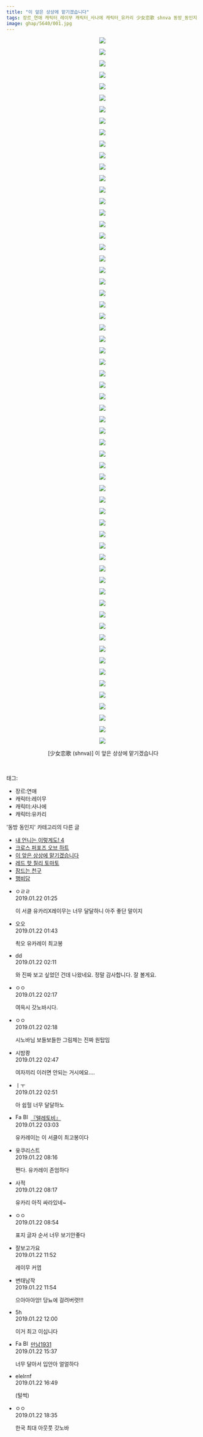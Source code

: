 ```yaml
---
title: "이 앞은 상상에 맡기겠습니다"
tags: 장르_연애 캐릭터_레이무 캐릭터_사나에 캐릭터_유카리 少女恋歌 shnva 동방_동인지
image: ghap/5640/001.jpg
---
```

<div class="article">
<p style="text-align: center; clear: none; float: none;"><img src="{{ site.nasurl }}/ghap/5640/001.jpg"/></p>
<p style="text-align: center; clear: none; float: none;"><img src="{{ site.nasurl }}/ghap/5640/002.jpg"/></p>
<p style="text-align: center; clear: none; float: none;"><img src="{{ site.nasurl }}/ghap/5640/003.jpg"/></p>
<p style="text-align: center; clear: none; float: none;"><img src="{{ site.nasurl }}/ghap/5640/004.jpg"/></p>
<p style="text-align: center; clear: none; float: none;"><img src="{{ site.nasurl }}/ghap/5640/005.jpg"/></p>
<p style="text-align: center; clear: none; float: none;"><img src="{{ site.nasurl }}/ghap/5640/006.jpg"/></p>
<p style="text-align: center; clear: none; float: none;"><img src="{{ site.nasurl }}/ghap/5640/007.jpg"/></p>
<p style="text-align: center; clear: none; float: none;"><img src="{{ site.nasurl }}/ghap/5640/008.jpg"/></p>
<p style="text-align: center; clear: none; float: none;"><img src="{{ site.nasurl }}/ghap/5640/009.jpg"/></p>
<p style="text-align: center; clear: none; float: none;"><img src="{{ site.nasurl }}/ghap/5640/010.jpg"/></p>
<p style="text-align: center; clear: none; float: none;"><img src="{{ site.nasurl }}/ghap/5640/011.jpg"/></p>
<p style="text-align: center; clear: none; float: none;"><img src="{{ site.nasurl }}/ghap/5640/012.jpg"/></p>
<p style="text-align: center; clear: none; float: none;"><img src="{{ site.nasurl }}/ghap/5640/013.jpg"/></p>
<p style="text-align: center; clear: none; float: none;"><img src="{{ site.nasurl }}/ghap/5640/014.jpg"/></p>
<p style="text-align: center; clear: none; float: none;"><img src="{{ site.nasurl }}/ghap/5640/015.jpg"/></p>
<p style="text-align: center; clear: none; float: none;"><img src="{{ site.nasurl }}/ghap/5640/016.jpg"/></p>
<p style="text-align: center; clear: none; float: none;"><img src="{{ site.nasurl }}/ghap/5640/017.jpg"/></p>
<p style="text-align: center; clear: none; float: none;"><img src="{{ site.nasurl }}/ghap/5640/018.jpg"/></p>
<p style="text-align: center; clear: none; float: none;"><img src="{{ site.nasurl }}/ghap/5640/019.jpg"/></p>
<p style="text-align: center; clear: none; float: none;"><img src="{{ site.nasurl }}/ghap/5640/020.jpg"/></p>
<p style="text-align: center; clear: none; float: none;"><img src="{{ site.nasurl }}/ghap/5640/021.jpg"/></p>
<p style="text-align: center; clear: none; float: none;"><img src="{{ site.nasurl }}/ghap/5640/022.jpg"/></p>
<p style="text-align: center; clear: none; float: none;"><img src="{{ site.nasurl }}/ghap/5640/023.jpg"/></p>
<p style="text-align: center; clear: none; float: none;"><img src="{{ site.nasurl }}/ghap/5640/024.jpg"/></p>
<p style="text-align: center; clear: none; float: none;"><img src="{{ site.nasurl }}/ghap/5640/025.jpg"/></p>
<p style="text-align: center; clear: none; float: none;"><img src="{{ site.nasurl }}/ghap/5640/026.jpg"/></p>
<p style="text-align: center; clear: none; float: none;"><img src="{{ site.nasurl }}/ghap/5640/027.jpg"/></p>
<p style="text-align: center; clear: none; float: none;"><img src="{{ site.nasurl }}/ghap/5640/028.jpg"/></p>
<p style="text-align: center; clear: none; float: none;"><img src="{{ site.nasurl }}/ghap/5640/029.jpg"/></p>
<p style="text-align: center; clear: none; float: none;"><img src="{{ site.nasurl }}/ghap/5640/030.jpg"/></p>
<p style="text-align: center; clear: none; float: none;"><img src="{{ site.nasurl }}/ghap/5640/031.jpg"/></p>
<p style="text-align: center; clear: none; float: none;"><img src="{{ site.nasurl }}/ghap/5640/032.jpg"/></p>
<p style="text-align: center; clear: none; float: none;"><img src="{{ site.nasurl }}/ghap/5640/033.jpg"/></p>
<p style="text-align: center; clear: none; float: none;"><img src="{{ site.nasurl }}/ghap/5640/034.jpg"/></p>
<p style="text-align: center; clear: none; float: none;"><img src="{{ site.nasurl }}/ghap/5640/035.jpg"/></p>
<p style="text-align: center; clear: none; float: none;"><img src="{{ site.nasurl }}/ghap/5640/036.jpg"/></p>
<p style="text-align: center; clear: none; float: none;"><img src="{{ site.nasurl }}/ghap/5640/037.jpg"/></p>
<p style="text-align: center; clear: none; float: none;"><img src="{{ site.nasurl }}/ghap/5640/038.jpg"/></p>
<p style="text-align: center; clear: none; float: none;"><img src="{{ site.nasurl }}/ghap/5640/039.jpg"/></p>
<p style="text-align: center; clear: none; float: none;"><img src="{{ site.nasurl }}/ghap/5640/040.jpg"/></p>
<p style="text-align: center; clear: none; float: none;"><img src="{{ site.nasurl }}/ghap/5640/041.jpg"/></p>
<p style="text-align: center; clear: none; float: none;"><img src="{{ site.nasurl }}/ghap/5640/042.jpg"/></p>
<p style="text-align: center; clear: none; float: none;"><img src="{{ site.nasurl }}/ghap/5640/043.jpg"/></p>
<p style="text-align: center; clear: none; float: none;"><img src="{{ site.nasurl }}/ghap/5640/044.jpg"/></p>
<p style="text-align: center; clear: none; float: none;"><img src="{{ site.nasurl }}/ghap/5640/045.jpg"/></p>
<p style="text-align: center; clear: none; float: none;"><img src="{{ site.nasurl }}/ghap/5640/046.jpg"/></p>
<p style="text-align: center; clear: none; float: none;"><img src="{{ site.nasurl }}/ghap/5640/047.jpg"/></p>
<p style="text-align: center; clear: none; float: none;"><img src="{{ site.nasurl }}/ghap/5640/048.jpg"/></p>
<p style="text-align: center; clear: none; float: none;"><img src="{{ site.nasurl }}/ghap/5640/049.jpg"/></p>
<p style="text-align: center; clear: none; float: none;"><img src="{{ site.nasurl }}/ghap/5640/050.jpg"/></p>
<p style="text-align: center; clear: none; float: none;"><img src="{{ site.nasurl }}/ghap/5640/051.jpg"/></p>
<p style="text-align: center; clear: none; float: none;"><img src="{{ site.nasurl }}/ghap/5640/052.jpg"/></p>
<p style="text-align: center; clear: none; float: none;"><img src="{{ site.nasurl }}/ghap/5640/053.jpg"/></p>
<p style="text-align: center; clear: none; float: none;"><img src="{{ site.nasurl }}/ghap/5640/054.jpg"/></p>
<p style="text-align: center; clear: none; float: none;"><img src="{{ site.nasurl }}/ghap/5640/055.jpg"/></p>
<p style="text-align: center; clear: none; float: none;"><img src="{{ site.nasurl }}/ghap/5640/056.jpg"/></p>
<p style="text-align: center; clear: none; float: none;"><img src="{{ site.nasurl }}/ghap/5640/057.jpg"/></p>
<p style="text-align: center; clear: none; float: none;"><img src="{{ site.nasurl }}/ghap/5640/058.jpg"/></p>
<p style="text-align: center; clear: none; float: none;"><img src="{{ site.nasurl }}/ghap/5640/059.jpg"/></p>
<p style="text-align: center; clear: none; float: none;"><img src="{{ site.nasurl }}/ghap/5640/060.jpg"/></p>
<p style="text-align: center; clear: none; float: none;"><img src="{{ site.nasurl }}/ghap/5640/061.jpg"/></p>
<p style="text-align: center; clear: none; float: none;"><img src="{{ site.nasurl }}/ghap/5640/062.jpg"/></p>
<p style="text-align: center; clear: none; float: none;"> [少女恋歌 (shnva)] 이 앞은 상상에 맡기겠습니다 </p>
<p><br/></p>
</div><div class="tagTrail">
<p>태그: </p>
<ul>
<li>장르:연애</li>
<li>캐릭터:레이무</li>
<li>캐릭터:사나에</li>
<li>캐릭터:유카리</li>
</ul>
</div><div class="another">
<p>'동방 동인지' 카테고리의 다른 글</p>
<ul>
<li><a href="/2019-01-23-ghap_5645">내 언니는 이렇게도! 4</a></li>
<li><a href="/2019-01-22-ghap_5641">크로스 퍼포즈 오브 하트</a></li>
<li><a href="/2019-01-22-ghap_5640">이 앞은 상상에 맡기겠습니다</a></li>
<li><a href="/2019-01-20-ghap_5631">레드 핫 칠리 토마토</a></li>
<li><a href="/2019-01-20-ghap_5630">잠드는 천구</a></li>
<li><a href="/2019-01-19-ghap_5629">행비담</a></li>
</ul>
</div><div class="comment">
<ul>
<li class="cb_thumb_off" id="comment15417046">
<div class="cb_comment_area">
<div class="cb_info_area">
<div class="cb_section">
<span class="cb_nick_name">ㅇㄹㄹ</span>
</div>
<div class="cb_section">
<span class="cb_date">2019.01.22 01:25 </span>
</div>
</div>
<div class="cb_dsc_comment">
<p class="cb_dsc">
											이 서클 유카리X레이무는 너무 달달하니 아주 좋단 말이지
										</p>
</div>
</div></li>
<li class="cb_thumb_off" id="comment15417061">
<div class="cb_comment_area">
<div class="cb_info_area">
<div class="cb_section">
<span class="cb_nick_name">오오</span>
</div>
<div class="cb_section">
<span class="cb_date">2019.01.22 01:43 </span>
</div>
</div>
<div class="cb_dsc_comment">
<p class="cb_dsc">
											쵝오 유카레이 최고봉
										</p>
</div>
</div></li>
<li class="cb_thumb_off" id="comment15417081">
<div class="cb_comment_area">
<div class="cb_info_area">
<div class="cb_section">
<span class="cb_nick_name">dd</span>
</div>
<div class="cb_section">
<span class="cb_date">2019.01.22 02:11 </span>
</div>
</div>
<div class="cb_dsc_comment">
<p class="cb_dsc">
											와 진짜 보고 싶었던 건데 나왔네요. 정말 감사합니다. 잘 볼게요.
										</p>
</div>
</div></li>
<li class="cb_thumb_off" id="comment15417088">
<div class="cb_comment_area">
<div class="cb_info_area">
<div class="cb_section">
<span class="cb_nick_name">ㅇㅇ</span>
</div>
<div class="cb_section">
<span class="cb_date">2019.01.22 02:17 </span>
</div>
</div>
<div class="cb_dsc_comment">
<p class="cb_dsc">
											여윽시 갓노바시다.
										</p>
</div>
</div></li>
<li class="cb_thumb_off" id="comment15417092">
<div class="cb_comment_area">
<div class="cb_info_area">
<div class="cb_section">
<span class="cb_nick_name">ㅇㅇ</span>
</div>
<div class="cb_section">
<span class="cb_date">2019.01.22 02:18 </span>
</div>
</div>
<div class="cb_dsc_comment">
<p class="cb_dsc">
											시노바님 보들보들한 그림체는 진짜 원탑임
										</p>
</div>
</div></li>
<li class="cb_thumb_off" id="comment15417108">
<div class="cb_comment_area">
<div class="cb_info_area">
<div class="cb_section">
<span class="cb_nick_name">시밤쾅</span>
</div>
<div class="cb_section">
<span class="cb_date">2019.01.22 02:47 </span>
</div>
</div>
<div class="cb_dsc_comment">
<p class="cb_dsc">
											여자끼리 이러면 안되는 거시에요....
										</p>
</div>
</div></li>
<li class="cb_thumb_off" id="comment15417117">
<div class="cb_comment_area">
<div class="cb_info_area">
<div class="cb_section">
<span class="cb_nick_name">ㅣㅜ</span>
</div>
<div class="cb_section">
<span class="cb_date">2019.01.22 02:51 </span>
</div>
</div>
<div class="cb_dsc_comment">
<p class="cb_dsc">
											아 쉽헐 너무 달달하노
										</p>
</div>
</div></li>
<li class="cb_thumb_off" id="comment15417119">
<div class="cb_comment_area">
<div class="cb_info_area">
<div class="cb_section">
<span class="cb_nick_name"><img alt="Favicon of https://18toby.tistory.com" height="16" onerror="this.onerror=null;this.parentNode.removeChild(this)" src="https://18toby.tistory.com/favicon.ico" width="16"/> <img alt="BlogIcon" height="16" onerror="this.parentNode.removeChild(this)" src="https://18toby.tistory.com/index.gif" width="16"/> <a href="https://18toby.tistory.com" onclick="return openLinkInNewWindow(this)">『텔레토비』</a></span>
</div>
<div class="cb_section">
<span class="cb_date">2019.01.22 03:03 </span>
</div>
</div>
<div class="cb_dsc_comment">
<p class="cb_dsc">
											유카레이는 이 서클이 최고봉이다
										</p>
</div>
</div></li>
<li class="cb_thumb_off" id="comment15417210">
<div class="cb_comment_area">
<div class="cb_info_area">
<div class="cb_section">
<span class="cb_nick_name">윳쿠리스트</span>
</div>
<div class="cb_section">
<span class="cb_date">2019.01.22 08:16 </span>
</div>
</div>
<div class="cb_dsc_comment">
<p class="cb_dsc">
											쩐다. 유카레이 존엄하다
										</p>
</div>
</div></li>
<li class="cb_thumb_off" id="comment15417211">
<div class="cb_comment_area">
<div class="cb_info_area">
<div class="cb_section">
<span class="cb_nick_name">사적</span>
</div>
<div class="cb_section">
<span class="cb_date">2019.01.22 08:17 </span>
</div>
</div>
<div class="cb_dsc_comment">
<p class="cb_dsc">
											유카리 아직 싸라있네~
										</p>
</div>
</div></li>
<li class="cb_thumb_off" id="comment15417225">
<div class="cb_comment_area">
<div class="cb_info_area">
<div class="cb_section">
<span class="cb_nick_name">ㅇㅇ</span>
</div>
<div class="cb_section">
<span class="cb_date">2019.01.22 08:54 </span>
</div>
</div>
<div class="cb_dsc_comment">
<p class="cb_dsc">
											표지 글자 순서 너무 보기안좋다
										</p>
</div>
</div></li>
<li class="cb_thumb_off" id="comment15417361">
<div class="cb_comment_area">
<div class="cb_info_area">
<div class="cb_section">
<span class="cb_nick_name">잘보고가요</span>
</div>
<div class="cb_section">
<span class="cb_date">2019.01.22 11:52 </span>
</div>
</div>
<div class="cb_dsc_comment">
<p class="cb_dsc">
											레이무 커엽
										</p>
</div>
</div></li>
<li class="cb_thumb_off" id="comment15417362">
<div class="cb_comment_area">
<div class="cb_info_area">
<div class="cb_section">
<span class="cb_nick_name">변태남작</span>
</div>
<div class="cb_section">
<span class="cb_date">2019.01.22 11:54 </span>
</div>
</div>
<div class="cb_dsc_comment">
<p class="cb_dsc">
											으아아아앙! 당뇨에 걸려버렷!!!
										</p>
</div>
</div></li>
<li class="cb_thumb_off" id="comment15417367">
<div class="cb_comment_area">
<div class="cb_info_area">
<div class="cb_section">
<span class="cb_nick_name">5h</span>
</div>
<div class="cb_section">
<span class="cb_date">2019.01.22 12:00 </span>
</div>
</div>
<div class="cb_dsc_comment">
<p class="cb_dsc">
											이거 최고 이십니다
										</p>
</div>
</div></li>
<li class="cb_thumb_off" id="comment15417487">
<div class="cb_comment_area">
<div class="cb_info_area">
<div class="cb_section">
<span class="cb_nick_name"><img alt="Favicon of https://bep1931.tistory.com" height="16" onerror="this.onerror=null;this.parentNode.removeChild(this)" src="https://bep1931.tistory.com/favicon.ico" width="16"/> <img alt="BlogIcon" height="16" onerror="this.parentNode.removeChild(this)" src="https://bep1931.tistory.com/index.gif" width="16"/> <a href="https://bep1931.tistory.com" onclick="return openLinkInNewWindow(this)">만남1931</a></span>
</div>
<div class="cb_section">
<span class="cb_date">2019.01.22 15:37 </span>
</div>
</div>
<div class="cb_dsc_comment">
<p class="cb_dsc">
											너무 달아서 입안아 얼얼하다
										</p>
</div>
</div></li>
<li class="cb_thumb_off" id="comment15417537">
<div class="cb_comment_area">
<div class="cb_info_area">
<div class="cb_section">
<span class="cb_nick_name">elelrnf</span>
</div>
<div class="cb_section">
<span class="cb_date">2019.01.22 16:49 </span>
</div>
</div>
<div class="cb_dsc_comment">
<p class="cb_dsc">
											(털썩)
										</p>
</div>
</div></li>
<li class="cb_thumb_off" id="comment15417613">
<div class="cb_comment_area">
<div class="cb_info_area">
<div class="cb_section">
<span class="cb_nick_name">ㅇㅇ</span>
</div>
<div class="cb_section">
<span class="cb_date">2019.01.22 18:35 </span>
</div>
</div>
<div class="cb_dsc_comment">
<p class="cb_dsc">
											한국 최대 아웃풋 갓노바
										</p>
</div>
</div></li>
</ul>
</div>